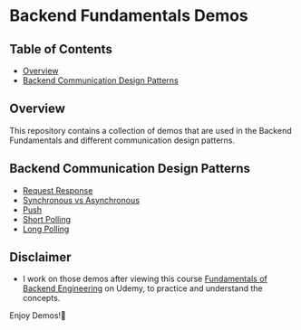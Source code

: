 # Backend Fundamentals Demos

## Table of Contents

- [Overview](#overview)
- [Backend Communication Design Patterns](#backend-communication-design-patterns)

## Overview

This repository contains a collection of demos that are used in the Backend Fundamentals and different communication design patterns.

## Backend Communication Design Patterns

- [Request Response](./request-response)
- [Synchronous vs Asynchronous](./communication-patterns//synchronous-vs-asynchronous/)
- [Push](./communication-patterns/push)
- [Short Polling](./communication-patterns/short-polling/)
- [Long Polling](./communication-patterns/long-polling/)

## Disclaimer

- I work on those demos after viewing this course [Fundamentals of Backend Engineering](https://www.udemy.com/course/fundamentals-of-backend-communications-and-protocols) on Udemy, to practice and understand the concepts.

Enjoy Demos!🎉
